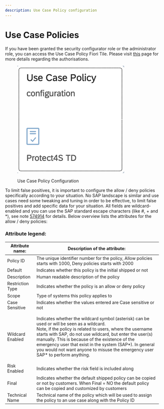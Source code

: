 ```yaml
---
description: Use Case Policy configuration
---
```


# Use Case Policies

If you have been granted the security configurator role or the administrator role, you can access the Use Case Policy  Fiori Tile. Please visit [this](../system-configuration-fiori-application/users-and-authorizations/authorizations.md) page for more details regarding the authorisations.

<figure><img src="../../.gitbook/assets/image.png" alt=""><figcaption><p>Use Case Policy Configuration</p></figcaption></figure>

To limit false positives, it is important to configure the allow / deny policies specifically according to your situation. No SAP landscape is similar and use cases need some tweaking and tuning in order to be effective, to limit false positives and add specific data for your situation. All fields are wildcard-enabled and you can use the SAP standard escape characters (like #, + and \*), see note  [574914](https://launchpad.support.sap.com/#/notes/574914) for details. Below overview lists the attributes for the allow / deny policies:

### **Attribute legend:**

| Attribute name:  | Description of the attribute:                                                                                                                                                                                                                                                                                                                                                                                                |
| ---------------- | ---------------------------------------------------------------------------------------------------------------------------------------------------------------------------------------------------------------------------------------------------------------------------------------------------------------------------------------------------------------------------------------------------------------------------- |
| Policy ID        | The unique identifier number for the policy, Allow policies starts with 1000, Deny policies starts with 2000                                                                                                                                                                                                                                                                                                                 |
| Default          | Indicates whether this policy is the initial shipped or not                                                                                                                                                                                                                                                                                                                                                                  |
| Description      | Human readable description of the policy                                                                                                                                                                                                                                                                                                                                                                                     |
| Restriction Type | Indicates whether the policy is an allow or deny policy                                                                                                                                                                                                                                                                                                                                                                      |
| Scope            | Type of systems this policy applies to                                                                                                                                                                                                                                                                                                                                                                                       |
| Case Sensitive   | Indicates whether the values entered are Case sensitive or not                                                                                                                                                                                                                                                                                                                                                               |
| Wildcard Enabled | <p>Indicates whether the wildcard symbol (asterisk) can be used or will be seen as a wildcard. <br>Note, if the policy is related to users, where the username starts with SAP, do not use wildcard, but enter the user(s) manually. This is because of the existence of the emergency user that exist in the system (SAP*). In general you would not want anyone to misuse the emergency user SAP* to perform anything.</p> |
| Risk Enabled     | Indicates whether the risk field is included along                                                                                                                                                                                                                                                                                                                                                                           |
| Final            | Indicates whether the default shipped policy can be copied or not by customers. When Final = NO the default policy can be copied and customized by customers                                                                                                                                                                                                                                                                 |
| Technical Name   | Technical name of the policy which will be used to assign the policy to an use case along with the Policy ID                                                                                                                                                                                                                                                                                                                 |


